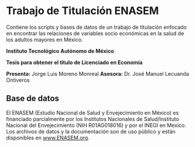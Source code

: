 # Trabajo de Titulación ENASEM
Contiene los scripts y bases de datos de un trabajo de titulación enfocado en encontrar las relaciones de variables socio económicas en la salud de los adultos mayores en México.

**Instituto Tecnológico Autónomo de México**

**Tesis para obtener el título de Licenciado en Economía**

**Presenta:** Jorge Luis Moreno Monreal **Asesora:** Dr. José Manuel Lecuanda Ontiveros

## Base de datos
El ENASEM (Estudio Nacional de Salud y Envejecimiento en México) es financiado parcialmente por los Institutos Nacionales de Salud/Instituto Nacional del Envejecimiento (NIH R01AG018016) y por el INEGI en Mexico. Los archivos de datos y la documentación son de uso público y están disponibles en www.ENASEM.org.
